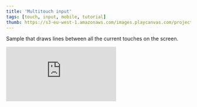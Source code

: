```yaml
---
title: 'Multitouch input'
tags: [touch, input, mobile, tutorial]
thumb: https://s3-eu-west-1.amazonaws.com/images.playcanvas.com/projects/12/437474/C0A0E1-image-75.jpg
---
```


Sample that draws lines between all the current touches on the screen.
<div className="iframe-container">
    <iframe loading="lazy" src="https://playcanv.as/p/p56cF89z/" title="Multitouch input" webkitallowfullscreen="true" mozallowfullscreen="true" allow="autoplay" allowfullscreen="true" allowvr="" scrolling="no" frameborder="0" />
</div>
